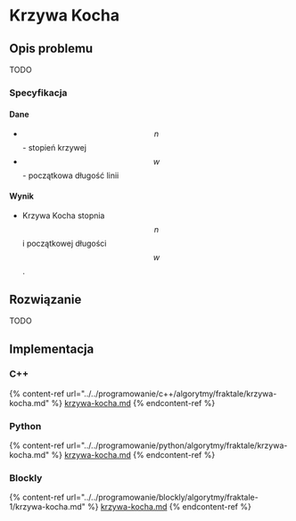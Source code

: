 # Krzywa Kocha

## Opis problemu

TODO

### Specyfikacja

#### Dane

* $$n$$ - stopień krzywej
* $$w$$ - początkowa długość linii

#### Wynik

* Krzywa Kocha stopnia $$n$$ i początkowej długości $$w$$.

## Rozwiązanie

TODO

## Implementacja

### C++

{% content-ref url="../../programowanie/c++/algorytmy/fraktale/krzywa-kocha.md" %}
[krzywa-kocha.md](../../programowanie/c++/algorytmy/fraktale/krzywa-kocha.md)
{% endcontent-ref %}

### Python

{% content-ref url="../../programowanie/python/algorytmy/fraktale/krzywa-kocha.md" %}
[krzywa-kocha.md](../../programowanie/python/algorytmy/fraktale/krzywa-kocha.md)
{% endcontent-ref %}

### Blockly

{% content-ref url="../../programowanie/blockly/algorytmy/fraktale-1/krzywa-kocha.md" %}
[krzywa-kocha.md](../../programowanie/blockly/algorytmy/fraktale-1/krzywa-kocha.md)
{% endcontent-ref %}
